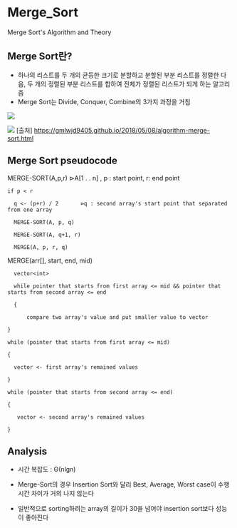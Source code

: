 # Merge_Sort
Merge Sort's Algorithm and Theory

## Merge Sort란?
- 하나의 리스트를 두 개의 균등한 크기로 분할하고 분할된 부분 리스트를 정렬한 다음, 두 개의 정렬된 부분 리스트를 합하여 전체가 정렬된 리스트가 되게 하는 알고리즘
- Merge Sort는 Divide, Conquer, Combine의 3가지 과정을 거침

<img src="https://gmlwjd9405.github.io/images/algorithm-merge-sort/merge-sort-concepts.png"></img>




<img src="https://gmlwjd9405.github.io/images/algorithm-merge-sort/merge-sort.png"></img>
[출처] https://gmlwjd9405.github.io/2018/05/08/algorithm-merge-sort.html




## Merge Sort pseudocode

  MERGE-SORT(A,p,r)        ⊳A[1 . . n] , p : start point, r: end point
  
    if p < r
    
      q <- (p+r) / 2       ⊳q : second array's start point that separated from one array
      
      MERGE-SORT(A, p, q)
      
      MERGE-SORT(A, q+1, r)
      
      MERGE(A, p, r, q)
      
      
    
    
  MERGE(arr[], start, end, mid)
  
	  vector<int>
	  
	  while pointer that starts from first array <= mid && pointer that starts from second array <= end
	  
	  {
	  
		  compare two array's value and put smaller value to vector
		  
    }
    
    while (pointer that starts from first array <= mid)	
    
    {
    
      vector <- first array's remained values
      
    }
    
    while (pointer that starts from second array <= end)
    
    {
    
       vector <- second array's remained values
       
    }
    
         
  
  ## Analysis
  - 시간 복잡도 : Θ(nlgn)
  
  - Merge-Sort의 경우 Insertion Sort와 달리 Best, Average, Worst case이 수행시간 차이가 거의 나지 않는다
  
  - 일반적으로 sorting하려는 array의 길이가 30을 넘어야 insertion sort보다 성능이 좋아진다
  
